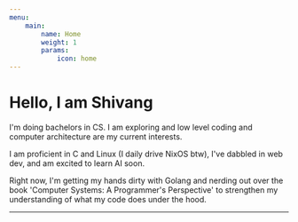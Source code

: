 ```yaml
---
menu:
    main:
        name: Home
        weight: 1
        params:
            icon: home
---
```


# __Hello, I am Shivang__

I'm doing bachelors in CS. I am exploring and low level coding and computer architecture are my current interests.

I am proficient in C and Linux (I daily drive NixOS btw), I've dabbled in web dev, and am excited to learn AI soon.

Right now, I'm getting my hands dirty with Golang and nerding out over the book 'Computer Systems: A Programmer's Perspective' to strengthen my understanding of what my code does under the hood.

---
